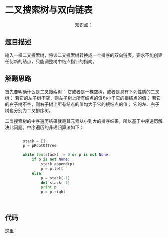 # 二叉搜索树与双向链表

<center>知识点：</center>


## 题目描述
输入一棵二叉搜索树，将该二叉搜索树转换成一个排序的双向链表。要求不能创建任何新的结点，只能调整树中结点指针的指向。
## 解题思路

首先要明确什么是二叉搜索树：
它或者是一棵空树，或者是具有下列性质的二叉树： 若它的左子树不空，则左子树上所有结点的值均小于它的根结点的值； 若它的右子树不空，则右子树上所有结点的值均大于它的根结点的值； 它的左、右子树也分别为二叉排序树。

二叉搜索树的中序遍历结果就是其元素从小到大的排序结果，所以基于中序遍历解决此问题。中序遍历的非递归算法如下：

```python

        stack = []
        p = pRootOfTree

        while len(stack) != 0 or p is not None:
            if p is not None:
                stack.append(p)
                p = p.left
            else:
                p = stack[-1]
                del stack[-1]
                print p
                p = p.right

        
```

## 代码

[这里](../Code/25.py)